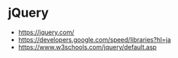 # jQuery
- https://jquery.com/
- https://developers.google.com/speed/libraries?hl=ja
- https://www.w3schools.com/jquery/default.asp
